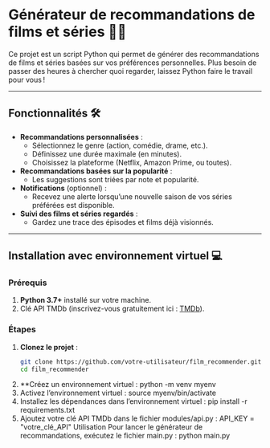 # Générateur de recommandations de films et séries 🎥🍿

Ce projet est un script Python qui permet de générer des recommandations de films et séries basées sur vos préférences personnelles. Plus besoin de passer des heures à chercher quoi regarder, laissez Python faire le travail pour vous !

---

## Fonctionnalités 🛠️

- **Recommandations personnalisées** :
  - Sélectionnez le genre (action, comédie, drame, etc.).
  - Définissez une durée maximale (en minutes).
  - Choisissez la plateforme (Netflix, Amazon Prime, ou toutes).
- **Recommandations basées sur la popularité** :
  - Les suggestions sont triées par note et popularité.
- **Notifications** (optionnel) :
  - Recevez une alerte lorsqu’une nouvelle saison de vos séries préférées est disponible.
- **Suivi des films et séries regardés** :
  - Gardez une trace des épisodes et films déjà visionnés.

---

## Installation avec environnement virtuel 💻

### Prérequis
1. **Python 3.7+** installé sur votre machine.
2. Clé API TMDb (inscrivez-vous gratuitement ici : [TMDb](https://www.themoviedb.org/)).

### Étapes
1. **Clonez le projet** :
   ```bash
   git clone https://github.com/votre-utilisateur/film_recommender.git
   cd film_recommender
2. **Créez un environnement virtuel :
python -m venv myenv
3. Activez l’environnement virtuel :
source myenv/bin/activate
4. Installez les dépendances dans l’environnement virtuel :
pip install -r requirements.txt
5. Ajoutez votre clé API TMDb dans le fichier modules/api.py :
API_KEY = "votre_clé_API"
Utilisation
Pour lancer le générateur de recommandations, exécutez le fichier main.py :
python main.py


